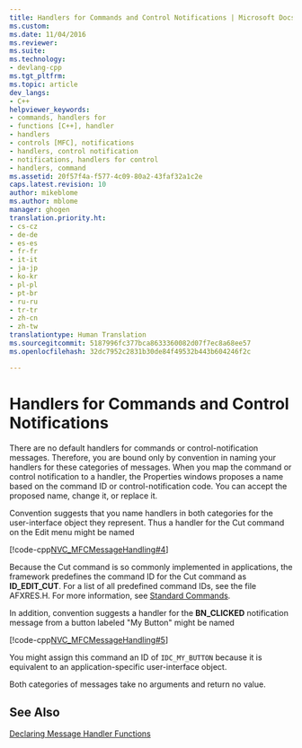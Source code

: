 ```yaml
---
title: Handlers for Commands and Control Notifications | Microsoft Docs
ms.custom: 
ms.date: 11/04/2016
ms.reviewer: 
ms.suite: 
ms.technology:
- devlang-cpp
ms.tgt_pltfrm: 
ms.topic: article
dev_langs:
- C++
helpviewer_keywords:
- commands, handlers for
- functions [C++], handler
- handlers
- controls [MFC], notifications
- handlers, control notification
- notifications, handlers for control
- handlers, command
ms.assetid: 20f57f4a-f577-4c09-80a2-43faf32a1c2e
caps.latest.revision: 10
author: mikeblome
ms.author: mblome
manager: ghogen
translation.priority.ht:
- cs-cz
- de-de
- es-es
- fr-fr
- it-it
- ja-jp
- ko-kr
- pl-pl
- pt-br
- ru-ru
- tr-tr
- zh-cn
- zh-tw
translationtype: Human Translation
ms.sourcegitcommit: 5187996fc377bca8633360082d07f7ec8a68ee57
ms.openlocfilehash: 32dc7952c2831b30de84f49532b443b604246f2c

---
```

# Handlers for Commands and Control Notifications
There are no default handlers for commands or control-notification messages. Therefore, you are bound only by convention in naming your handlers for these categories of messages. When you map the command or control notification to a handler, the Properties windows proposes a name based on the command ID or control-notification code. You can accept the proposed name, change it, or replace it.  
  
 Convention suggests that you name handlers in both categories for the user-interface object they represent. Thus a handler for the Cut command on the Edit menu might be named  
  
 [!code-cpp[NVC_MFCMessageHandling#4](../mfc/codesnippet/cpp/handlers-for-commands-and-control-notifications_1.h)]  
  
 Because the Cut command is so commonly implemented in applications, the framework predefines the command ID for the Cut command as **ID_EDIT_CUT**. For a list of all predefined command IDs, see the file AFXRES.H. For more information, see [Standard Commands](../mfc/standard-commands.md).  
  
 In addition, convention suggests a handler for the **BN_CLICKED** notification message from a button labeled "My Button" might be named  
  
 [!code-cpp[NVC_MFCMessageHandling#5](../mfc/codesnippet/cpp/handlers-for-commands-and-control-notifications_2.h)]  
  
 You might assign this command an ID of `IDC_MY_BUTTON` because it is equivalent to an application-specific user-interface object.  
  
 Both categories of messages take no arguments and return no value.  
  
## See Also  
 [Declaring Message Handler Functions](../mfc/declaring-message-handler-functions.md)



<!--HONumber=Jan17_HO1-->


